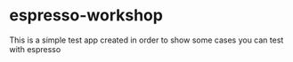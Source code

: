 # espresso-workshop
This is a simple test app created in order to show some cases you can test with espresso
